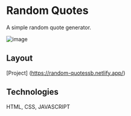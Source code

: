 # Random Quotes
A simple random quote generator. 

![image](https://user-images.githubusercontent.com/65254818/111212445-5d3cc700-85ae-11eb-83c5-cbd7868f548f.png)

## Layout
  [Project] (https://random-quotessb.netlify.app/)
 ## Technologies
 <p align="left">HTML, CSS, JAVASCRIPT </p>

